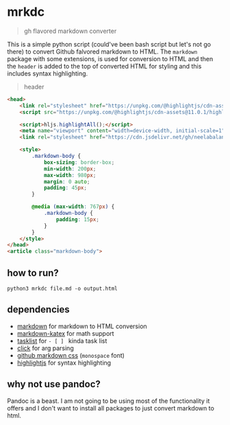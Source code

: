 # mrkdc 
> gh flavored markdown converter

This is a simple python script (could've been bash script but let's not go there) to convert Github falvored markdown to HTML.
The `markdown` package with some extensions, is used for conversion to HTML and then the `header` is added 
to the top of converted HTML for styling and this includes syntax highlighting.

> header
```html
<head>
    <link rel="stylesheet" href="https://unpkg.com/@highlightjs/cdn-assets@11.0.1/styles/a11y-light.min.css">
    <script src="https://unpkg.com/@highlightjs/cdn-assets@11.0.1/highlight.min.js"></script>

    <script>hljs.highlightAll();</script>
    <meta name="viewport" content="width=device-width, initial-scale=1">
    <link rel="stylesheet" href="https://cdn.jsdelivr.net/gh/neelabalan/github-markdown-css@main/github-markdown.css">

    <style>
        .markdown-body {
            box-sizing: border-box;
            min-width: 200px;
            max-width: 980px;
            margin: 0 auto;
            padding: 45px;
        }

        @media (max-width: 767px) {
            .markdown-body {
                padding: 15px;
            }
        }
    </style>
</head>
<article class="markdown-body">
```

## how to run?

```
python3 mrkdc file.md -o output.html
```


## dependencies

- [markdown](https://github.com/Python-Markdown/markdown) for markdown to HTML conversion
- [markdown-katex](https://github.com/mbarkhau/markdown-katex) for math support
- [tasklist](https://github.com/facelessuser/pymdown-extensions) for `- [ ] ` kinda task list
- [click](https://github.com/pallets/click/) for arg parsing
- [github markdown css](https://github.com/sindresorhus/github-markdown-css) (`monospace` font)
- [highlightjs](https://github.com/highlightjs/highlight.js/) for syntax highlighting



## why not use pandoc?

Pandoc is a beast. I am not going to be using most of the functionality it offers and I don't want to install 
all packages to just convert markdown to html. 

